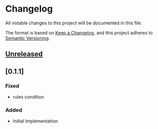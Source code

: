 # Changelog

All notable changes to this project will be documented in this file.

The format is based on [Keep a Changelog](https://keepachangelog.com/en/1.0.0/),
and this project adheres to [Semantic Versioning](https://semver.org/spec/v2.0.0.html).

## [Unreleased]

## [0.1.1]

### Fixed

- rules condition

<!-- markdown-link-check-disable -->

[unreleased]: https://github.com/mineiros-io/terraform-cloudflare-waf/compare/v0.2.0...HEAD
[0.2.0]: https://github.com/mineiros-io/terraform-cloudflare-waf/releases/tag/v0.2.0

<!-- markdown-link-check-disabled -->

### Added

- Initial Implementation

<!-- markdown-link-check-disable -->

[unreleased]: https://github.com/mineiros-io/terraform-cloudflare-waf/compare/v0.1.0...HEAD
[0.1.0]: https://github.com/mineiros-io/terraform-cloudflare-waf/releases/tag/v0.1.0

<!-- markdown-link-check-disabled -->
